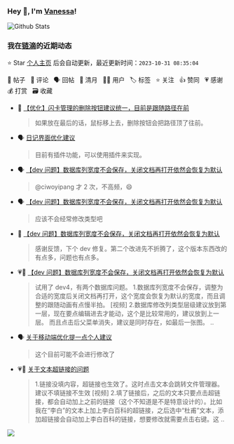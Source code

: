### Hey 👋, I'm [Vanessa](http://vanessa.b3log.org/)!

![Github Stats](https://github-readme-stats.vercel.app/api?username=Vanessa219&show_icons=true)

<!--events start -->

### 我在[链滴](https://ld246.com)的近期动态

⭐️ Star [个人主页](https://github.com/Vanessa219/Vanessa219) 后会自动更新，最近更新时间：`2023-10-31 08:35:04`

📝 帖子 &nbsp; 💬 评论 &nbsp; 🗣 回帖 &nbsp; 🌙 清月 &nbsp; 👨‍💻 用户 &nbsp; 🏷️ 标签 &nbsp; ⭐️ 关注 &nbsp; 👍 赞同 &nbsp; 💗 感谢 &nbsp; 💰 打赏 &nbsp; 🗃 收藏

* 💬 [【优化】闪卡管理的删除按钮建议统一，目前是跟随路径在前](https://ld246.com/article/1698651729093/comment/1698654090650#comments)

  > 如果放在最后的话，鼠标移上去，删除按钮会把路径顶了往前。
* 🗣 [日记界面优化建议](https://ld246.com/article/1666247459669/comment/1698645484948#comments)

  > 目前有插件功能，可以使用插件来实现。
* 🗣 [【dev 问题】数据库列宽度不会保存，关闭文档再打开依然会恢复为默认](https://ld246.com/article/1698591240662/comment/1698625235510#comments)

  > @ciwoyipang 才 2 次，不高频，😄
* 🗣 [【dev 问题】数据库列宽度不会保存，关闭文档再打开依然会恢复为默认](https://ld246.com/article/1698591240662/comment/1698625235510#comments)

  > 应该不会经常修改类型吧
* 💬 [【dev 问题】数据库列宽度不会保存，关闭文档再打开依然会恢复为默认](https://ld246.com/article/1698591240662/comment/1698597918045#comments)

  > 感谢反馈，下个 dev 修复。第二个改进先不折腾了，这个版本东西改的有点多，问题也有点多。
* 💗📝 [【dev 问题】数据库列宽度不会保存，关闭文档再打开依然会恢复为默认](https://ld246.com/article/1698591240662)

  > 试用了 dev4，有两个数据库问题。 1.数据库列宽度不会保存，调整为合适的宽度后关闭文档再打开，这个宽度会恢复为默认的宽度，而且调整的跟随动画有点慢半拍。 [视频] 2.数据库修改列类型层级建议放到第一层，现在要点编辑进去才能动，这个是比较常用的，建议放到上一层。 而且点击后父菜单消失，建议是同时存在，如最后一张图。 ..
* 🗣 [关于移动端优化提一点个人建议](https://ld246.com/article/1698496695391/comment/1698577902612#comments)

  > 这个目前可能不会进行修改了
* 💗📝 [关于文本超链接的问题](https://ld246.com/article/1698551849126)

  > 1.链接没填内容，超链接也生效了。这时点击文本会跳转文件管理器。建议不填链接不生效 [视频] 2.填了链接后，之后的文本只要点击超链接，都会自动加上之前的链接（这个不知道是不是特意设计的）。比如我在“李白”的文本上加上李白百科的超链接，之后选中“杜甫”文本，添加超链接会自动加上李白百科的链接，想要修改就需要点击右键。这 ..


<!--events end -->

<a title="Hits" target="_blank" href="https://github.com/Vanessa219/Vanessa219"><img src="https://hits.b3log.org/Vanessa219/Vanessa219.svg"></a>
